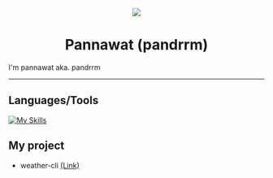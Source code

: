 <p align="center">
  <img src="https://blogger.googleusercontent.com/img/b/R29vZ2xl/AVvXsEhBLC0muKkgHMHbTyTGocSPC3coujHEVc46B_bwUrFymEsqBYvY68YRvna9rlbPd8n82X_rAP_GNpJ_1fEvhxcgkQXk9ZF4E5LskKzikW00OaVdxl2EvnGsdypfCr_VkXt923mXiTeYyZ0/s320/output_vkpSKo.gif">
</p>

<h1 align="center">Pannawat (pandrrm) </h1>

I'm pannawat aka. pandrrm


---

## Languages/Tools
[![My Skills](https://skillicons.dev/icons?i=kali,git,github,linux,bash,apple,vim,vscode,py,c,cpp)](https://skillicons.dev)


## My project
- weather-cli [(Link)](https://github.com/dreampn/weather-cli)

